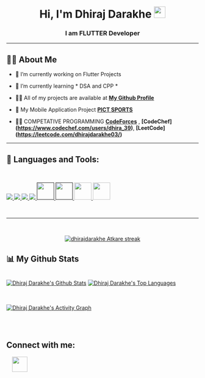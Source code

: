 <!-- <a href="#"><img width="100%" height="auto" src="" height="175px"/></a> -->

<h1 align="center">Hi, I'm Dhiraj Darakhe <img src="https://raw.githubusercontent.com/MartinHeinz/MartinHeinz/master/wave.gif" width="30px"></h1>
<h3 align="center">I am FLUTTER Developer</h3>

<hr>

## 🙋‍♂️ About Me

- 🔭 I’m currently working on Flutter Projects 

- 🌱 I’m currently learning * DSA and CPP *

- 👨‍💻 All of my projects are available at **[My Github Profile](https://github.com/dhirajdarakhe)**
- 📲 My Mobile Application Project  **[PICT SPORTS](https://play.google.com/store/apps/details?id=com.pictsport.app&pli=1)**
- 👨‍💻 COMPETATIVE PROGRAMMING   **[CodeForces](https://codeforces.com/profile/DhirajD)** , **[CodeChef] (https://www.codechef.com/users/dhira_39)**,  **[LeetCode] (https://leetcode.com/dhirajdarakhe03/)** 
<hr>

## 🚀 Languages and Tools:
<br>

<p align="left"> 
    <a href="https://www.java.com" target="_blank"> <img src="https://img.icons8.com/color/48/000000/java-coffee-cup-logo.png"/> </a>
    <a href="https://www.w3.org/html/" target="_blank"> <img src="https://img.icons8.com/color/48/000000/html-5.png"/> </a> 
    <a href="https://www.w3schools.com/css/" target="_blank"> <img src="https://img.icons8.com/color/48/000000/css3.png"/> </a>  
    <a href="https://www.python.org" target="_blank"> <img src="https://img.icons8.com/color/48/000000/python.png"/> </a>
    <a href="" target="_blank"> <img src="https://img.icons8.com/color/48/000000/c-plus-plus-logo.png" width="45" height="45"/> </a> 
    <a href="" target="_blank"><img src="https://img.icons8.com/color/48/000000/c-programming.png" width="45" height="45"/> </a>  
    <a href="https://flutter.dev/" target="_blank"><img src="https://img.icons8.com/color/48/000000/flutter.png" width="45" height="45"/> </a> 
    <a href="https://www.dartpad.dev/?null_safety=true" target="_blank"><img src="https://img.icons8.com/color/48/000000/dart.png" width="45" height="45"/> </a>

</p>


<br/>
<hr>
<br>
<p align="center">
    <a href="https://github.com/dhirajdarakhe/github-readme-streak-stats">
        <img title="🔥 Get streak stats for your profile at git.io/streak-stats" alt="dhirajdarakhe Atkare streak" src="https://github-readme-streak-stats.herokuapp.com/?user=dhirajdarakhe&theme=black-ice&hide_border=true&stroke=0000&background=060A0CD0"/>
    </a>
</p>

## 📊 My Github Stats

  <br/>
     <a href="https://github.com/dhirajdarakhe/github-readme-stats"><img alt="Dhiraj Darakhe's Github Stats" src="https://github-readme-stats.vercel.app/api?username=dhirajdarakhe&show_icons=true&count_private=true&theme=react&hide_border=true&bg_color=0D1117" /></a>
  <a href="https://github.com/dhirajdarakhe/github-readme-stats"><img alt="Dhiraj Darakhe's Top Languages" src="https://github-readme-stats.vercel.app/api/top-langs/?username=dhirajdarakhe&langs_count=8&count_private=true&layout=compact&theme=react&hide_border=true&bg_color=0D1117" /></a>
  <br/>



<br/>
<br/>

<a href="https://github.com/dhirajdarakhe/github-readme-activity-graph"><img alt="Dhiraj Darakhe's Activity Graph" src="https://activity-graph.herokuapp.com/graph?username=dhirajdarakhe&bg_color=0D1117&color=5BCDEC&line=5BCDEC&point=FFFFFF&hide_border=true" /></a>

<br/>
<br/>

## Connect with me:
<a href = "https://www.linkedin.com/in/dhiraj-darakhe-751201215"><img src="https://cdn-icons-png.flaticon.com/512/124/124011.png" hspace="15" width="40" height="40"/></a>


</p>
